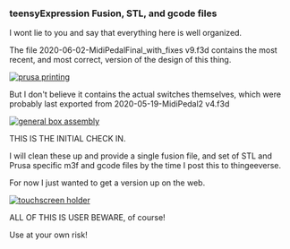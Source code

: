 ### teensyExpression Fusion, STL, and gcode files

I wont lie to you and say that everything here is well organized.


The file 2020-06-02-MidiPedalFinal_with_fixes v9.f3d contains the most recent, and
most correct, version of the design of this thing.

[![prusa printing](https://github.com/phorton1/Arduino-teensyExpression/images/teensyExpression09_resized.jpg)](https://github.com/phorton1/Arduino-teensyExpression/images/teensyExpression09.jpg)


But I don't believe it contains the actual switches themselves, which were
probably last exported from 2020-05-19-MidiPedal2 v4.f3d

[![general box assembly](https://github.com/phorton1/Arduino-teensyExpression/images/teensyExpression07_resized.jpg)](https://github.com/phorton1/Arduino-teensyExpression/images/teensyExpression07.jpg)


THIS IS THE INITIAL CHECK IN.

I will clean these up and provide a single fusion file, and set of STL
and Prusa specific m3f and gcode files by the time I post this to
thingeeverse.

For now I just wanted to get a version up on the web.

[![touchscreen holder](https://github.com/phorton1/Arduino-teensyExpression/images/teensyExpression15_resized.jpg)](https://github.com/phorton1/Arduino-teensyExpression/images/teensyExpression15.jpg)

ALL OF THIS IS USER BEWARE, of course!

Use at your own risk!
